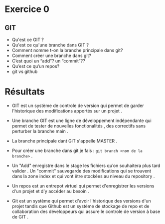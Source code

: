 # Exercice 0

## GIT

- Qu'est ce GIT ? 
- Qu'est ce qu'une branche dans GIT ?
- Comment nomme t-on la branche principale dans git?
- Comment créer une branche dans git?
- C’est quoi un “add”? un “commit”??
- Qu’est ce qu’un repos?
- git vs github


# Résultats

- GIT est un système de controle de version qui permet de garder l'historique des modifications apportés sur un projet .

- Une branche GIT est une ligne de développement indépendante qui permet de tester de nouvelles fonctionalités , des correctifs sans perturber la branche main .

- La branche principale dant GIT s'appelle MASTER .

- Pour créer une branche dans git je fais : `git branch <nom de la branche>` .

- Un "Add" enregistre dans le stage les fichiers qu’on souhaitera plus tard valider . Un "commit" sauvegarde des modifications qui se trouvent dans la zone index et qui vont être stockées au niveau du repository .

- Un repos est un entrepot virtuel qui permet d'enregistrer les versions d'un projet et d'y accéder au besoin .

- Git est un système qui permet d'avoir l'historique des versions d'un projet tandis que Github est un système de stockage de repo et de collaboration des développeurs qui assure le controle de version à base de GIT .
